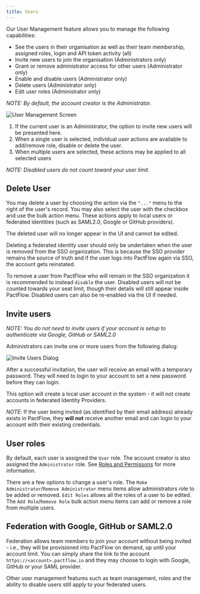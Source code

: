 ```yaml
---
title: Users
---
```


Our User Management feature allows you to manage the following capabilities:

* See the users in their organisation as well as their team membership, assigned roles, login and API token activity (all)
* Invite new users to join the organisation (Administrators only)
* Grant or remove administrator access for other users (Administrator only)
* Enable and disable users (Administrator only)
* Delete users (Administrator only)
* Edit user roles (Administrator only)

_NOTE: By default, the account creator is the Administrator._

![User Management Screen](/ui/clarity/settings-users.png)


1. If the current user is an Administrator, the option to invite new users will be presented here.
2. When a single user is selected, individual user actions are available to add/remove role, disable or delete the user.
3. When multiple users are selected, these actions may be applied to all selected users

_NOTE: Disabled users do not count toward your user limit._

## Delete User

You may delete a user by choosing the action via the `"..."` menu to the right of the user's record. You may also select the user with the checkbox and use the bulk action menu. These actions apply to local users or federated identities (such as SAML2.0, Google or GitHub providers).

The deleted user will no longer appear in the UI and cannot be edited.

Deleting a federated identity user should only be undertaken when the user is removed from the SSO organization. This is because the SSO provider remains the source of truth and if the user logs into PactFlow again via SSO, the account gets reinstated.

To remove a user from PactFlow who will remain in the SSO organization it is recommended to instead `disable` the user. Disabled users will not be counted towards your seat limit, though their details will still appear inside PactFlow. Disabled users can also be re-enabled via the UI if needed.

## Invite users

_NOTE: You do not need to invite users if your account is setup to authenticate via Google, GitHub or SAML2.0_

Administrators can invite one or more users from the following dialog:

![Invite Users Dialog](/ui/clarity/settings-users-invite.png)

After a successful invitation, the user will receive an email with a temporary password. They will need to login to your account to set a new password before they can login.

This option will create a local user account in the system - it will not create accounts in federated Identity Providers.

_NOTE_: If the user being invited (as identified by their email address) already exists in PactFlow, they **will not** receive another email and can login to your account with their existing credentials.

## User roles

By default, each user is assigned the `User` role. The account creator is also assigned the `Administrator` role. See [Roles and Permissons](/docs/permissions/predefined-roles) for more information.

There are a few options to change a user's role. The `Make Administrator`/`Remove Administrator` menu items allow administrators role to be added or removed. `Edit Roles` allows all the roles of a user to be edited. The `Add Role`/`Remove Role` bulk action menu items can add or remove a role from multiple users.

## Federation with Google, GitHub or SAML2.0

Federation allows team members to join your account without being invited - i.e., they will be provisioned into PactFlow on demand, up until your account limit. You can simply share the link to the account `https://<account>.pactflow.io` and they may choose to login with Google, GitHub or your SAML provider.

Other user management features such as team management, roles and the ability to disable users still apply to your federated users.
